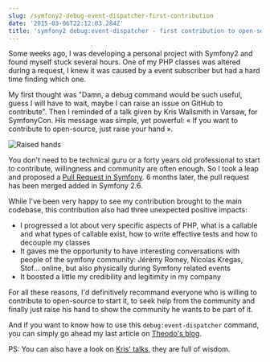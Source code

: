 ```yaml
---
slug: /symfony2-debug-event-dispatcher-first-contribution
date: '2015-03-06T22:12:03.284Z'
title: 'symfony2 debug:event-dispatcher - first contribution to open-source community'
---
```

Some weeks ago, I was developing a personal project with Symfony2 and found myself stuck several hours. One of my PHP classes was altered during a request, I knew it was caused by a event subscriber but had a hard time finding which one.

My first thought was "Damn, a debug command would be such useful, guess I will have to wait, maybe I can raise an issue on GitHub to contribute". Then I reminded of a talk given by Kris Wallsmith in Varsaw, for SymfonyCon. His message was simple, yet powerful: « If you want to contribute to open-source, just raise your hand ».

![Raised hands](/assets/raise-your-hand.png)

You don't need to be technical guru or a forty years old professional to start to contribute, willingness and community are often enough. So I took a leap and proposed a [Pull Request in Symfony](https://github.com/symfony/symfony/pull/10388). 6 months later, the pull request has been merged added in Symfony 2.6.

While I've been very happy to see my contribution brought to the main codebase, this contribution also had three unexpected positive impacts:

* I progressed a lot about very specific aspects of PHP, what is a callable and what types of callable exist, how to write effective tests and how to decouple my classes
* It gaves me the opportunity to have interesting conversations with people of the symfony community: Jérémy Romey, Nicolas Kregas, Stof... online, but also physically during Symfony related events
* It boosted a little my credibility and legitimity in my company

For all these reasons, I'd definitively recommand everyone who is willing to contribute to open-source to start it, to seek help from the community and finally just raise his hand to show the community he wants to be part of it.

And if you want to know how to use this `debug:event-dispatcher` command, you can simply go ahead my last article on [Theodo's blog](https://blog.theodo.fr/2015/03/debug-your-event-listeners-and-subscribers-easily-in-symfony-2/).

PS: You can also have a look on [Kris' talks](http://kriswallsmith.net/talks), they are full of wisdom.
